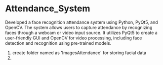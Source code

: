 # Attendance_System
Developed a face recognition attendance system using Python, PyQt5, and OpenCV. The system allows users to capture attendance by recognizing faces through a webcam or video input source. It utilizes PyQt5 to create a user-friendly GUI and OpenCV for video processing, including face detection and recognition using pre-trained models.

1. create folder named as 'ImagesAttendance' for storing facial data
2. 
